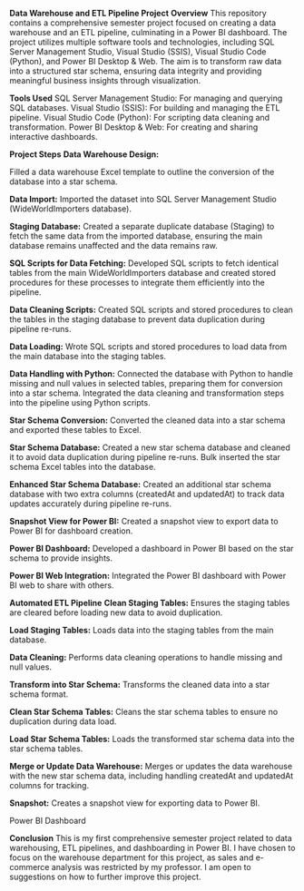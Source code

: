 **Data Warehouse and ETL Pipeline Project**
**Overview**
This repository contains a comprehensive semester project focused on creating a data warehouse and an ETL pipeline, culminating in a Power BI dashboard. The project utilizes multiple software tools and technologies, including SQL Server Management Studio, Visual Studio (SSIS), Visual Studio Code (Python), and Power BI Desktop & Web. The aim is to transform raw data into a structured star schema, ensuring data integrity and providing meaningful business insights through visualization.

**Tools Used**
SQL Server Management Studio: For managing and querying SQL databases.
Visual Studio (SSIS): For building and managing the ETL pipeline.
Visual Studio Code (Python): For scripting data cleaning and transformation.
Power BI Desktop & Web: For creating and sharing interactive dashboards.

**Project Steps**
**Data Warehouse Design:**

Filled a data warehouse Excel template to outline the conversion of the database into a star schema.

**Data Import:**
Imported the dataset into SQL Server Management Studio (WideWorldImporters database).

**Staging Database:**
Created a separate duplicate database (Staging) to fetch the same data from the imported database, ensuring the main database remains unaffected and the data remains raw.

**SQL Scripts for Data Fetching:**
Developed SQL scripts to fetch identical tables from the main WideWorldImporters database and created stored procedures for these processes to integrate them efficiently into the pipeline.

**Data Cleaning Scripts:**
Created SQL scripts and stored procedures to clean the tables in the staging database to prevent data duplication during pipeline re-runs.

**Data Loading:**
Wrote SQL scripts and stored procedures to load data from the main database into the staging tables.

**Data Handling with Python:**
Connected the database with Python to handle missing and null values in selected tables, preparing them for conversion into a star schema.
Integrated the data cleaning and transformation steps into the pipeline using Python scripts.

**Star Schema Conversion:**
Converted the cleaned data into a star schema and exported these tables to Excel.

**Star Schema Database:**
Created a new star schema database and cleaned it to avoid data duplication during pipeline re-runs.
Bulk inserted the star schema Excel tables into the database.

**Enhanced Star Schema Database:**
Created an additional star schema database with two extra columns (createdAt and updatedAt) to track data updates accurately during pipeline re-runs.

**Snapshot View for Power BI:**
Created a snapshot view to export data to Power BI for dashboard creation.

**Power BI Dashboard:**
Developed a dashboard in Power BI based on the star schema to provide insights.

**Power BI Web Integration:**
Integrated the Power BI dashboard with Power BI web to share with others.



**Automated ETL Pipeline**
**Clean Staging Tables:**
Ensures the staging tables are cleared before loading new data to avoid duplication.

**Load Staging Tables:**
Loads data into the staging tables from the main database.

**Data Cleaning:**
Performs data cleaning operations to handle missing and null values.

**Transform into Star Schema:**
Transforms the cleaned data into a star schema format.

**Clean Star Schema Tables:**
Cleans the star schema tables to ensure no duplication during data load.

**Load Star Schema Tables:**
Loads the transformed star schema data into the star schema tables.

**Merge or Update Data Warehouse:**
Merges or updates the data warehouse with the new star schema data, including handling createdAt and updatedAt columns for tracking.

**Snapshot:**
Creates a snapshot view for exporting data to Power BI.

Power BI Dashboard

**Conclusion**
This is my first comprehensive semester project related to data warehousing, ETL pipelines, and dashboarding in Power BI. I have chosen to focus on the warehouse department for this project, as sales and e-commerce analysis was restricted by my professor. I am open to suggestions on how to further improve this project.
